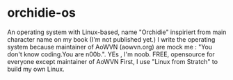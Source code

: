 # orchidie-os
An operating system with Linux-based, name "Orchidie" inspiriert from main character name on my book (I'm not published yet.) I write the operating system because maintainer of AoWVN (aowvn.org) are mock me : "You don't know coding.You are n00b.". YEs , I'm noob. FREE, opensource for everyone except maintainer of AoWVN
First, I use "Linux from Stratch" to build my own Linux.
